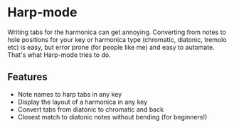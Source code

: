 # Harp-mode

Writing tabs for the harmonica can get annoying. Converting from notes
to hole positions for your key or harmonica type (chromatic, diatonic,
tremolo etc) is easy, but error prone (for people like me) and easy to
automate. That's what Harp-mode tries to do.

## Features

* Note names to harp tabs in any key
* Display the layout of a harmonica in any key
* Convert tabs from diatonic to chromatic and back
* Closest match to diatonic notes without bending (for beginners!)
